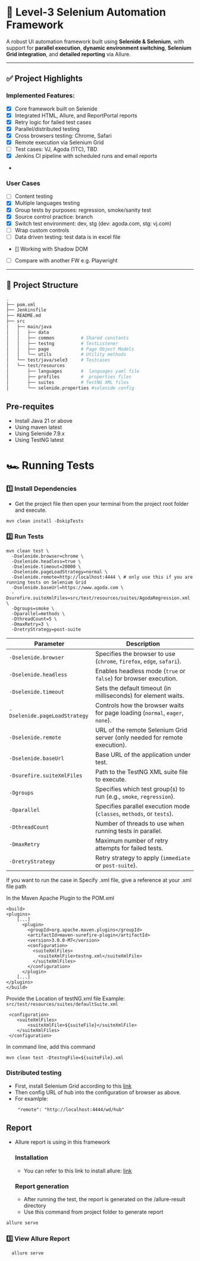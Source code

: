 # 🚀 Level-3 Selenium Automation Framework

A robust UI automation framework built using **Selenide & Selenium**, with support for **parallel execution**, **dynamic environment switching**, **Selenium Grid integration**, and **detailed reporting** via Allure.

---

## ✅ Project Highlights

### Implemented Features:
- [x] Core framework built on Selenide
- [x] Integrated HTML, Allure, and ReportPortal reports
- [x] Retry logic for failed test cases
- [x] Parallel/distributed testing
- [x] Cross browsers testing: Chrome, Safari
- [x] Remote execution via Selenium Grid
- [ ] Test cases: VJ, Agoda (1TC), TBD 
- [x] Jenkins CI pipeline with scheduled runs and email reports
- 
### User Cases
- [ ] Content testing
- [x] Multiple languages testing
- [x] Group tests by purposes: regression, smoke/sanity test
- [x] Source control practice: branch
- [x] Switch test environment: dev, stg (dev: agoda.com, stg: vj.com)
- [ ] Wrap custom controls
- [ ] Data driven testing: test data is in excel file
- [] Working with Shadow DOM
- [ ] Compare with another FW e.g. Playwright

---

## 📁 Project Structure

```bash
.
├── pom.xml
├── Jenkinsfile
├── README.md
├── src
│   ├── main/java
│   │   ├── data  
│   │   ├── common          # Shared constants
│   │   ├── testng          # TestListener
│   │   ├── page            # Page Object Models
│   │   └── utils           # Utility methods
│   └── test/java/sele3     # Testcases
│   └── test/resources
│       ├── languages       #  languages yaml file
│       ├── profiles        #  properties files
│       ├── suites          # TestNG XML files
│       └── selenide.properties #selenide config
```
## Pre-requites

- Install Java 21 or above
- Using maven latest
- Using Selenide 7.9.x
- Using TestNG latest

# 🏎️ Running Tests

### 1️⃣ Install Dependencies

- Get the project file then open your terminal from the project root folder and execute.

```
mvn clean install -DskipTests
```

### 2️⃣ Run Tests

```
mvn clean test \
  -Dselenide.browser=chrome \
  -Dselenide.headless=true \
  -Dselenide.timeout=20000 \
  -Dselenide.pageLoadStrategy=normal \
  -Dselenide.remote=http://localhost:4444 \ # only use this if you are running tests on Selenium Grid
  -Dselenide.baseUrl=https://www.agoda.com \
  -Dsurefire.suiteXmlFiles=src/test/resources/suites/AgodaRegression.xml \
  -Dgroups=smoke \
  -Dparallel=methods \
  -DthreadCount=5 \
  -DmaxRetry=3 \
  -DretryStrategy=post-suite
  ```

| Parameter                     | Description                                                                  |
|-------------------------------|------------------------------------------------------------------------------|
| `-Dselenide.browser`          | Specifies the browser to use (`chrome`, `firefox`, `edge`, `safari`).        |
| `-Dselenide.headless`         | Enables headless mode (`true` or `false`) for browser execution.             |
| `-Dselenide.timeout`          | Sets the default timeout (in milliseconds) for element waits.                |
| `-Dselenide.pageLoadStrategy` | Controls how the browser waits for page loading (`normal`, `eager`, `none`). |
| `-Dselenide.remote`           | URL of the remote Selenium Grid server (only needed for remote execution).   |
| `-Dselenide.baseUrl`          | Base URL of the application under test.                                      |
| `-Dsurefire.suiteXmlFiles`    | Path to the TestNG XML suite file to execute.                                |
| `-Dgroups`                    | Specifies which test group(s) to run (e.g., `smoke`, `regression`).          |
| `-Dparallel`                  | Specifies parallel execution mode (`classes`, `methods`, or `tests`).        |
| `-DthreadCount`               | Number of threads to use when running tests in parallel.                     |
| `-DmaxRetry`                  | Maximum number of retry attempts for failed tests.                           |
| `-DretryStrategy`             | Retry strategy to apply (`immediate` or `post-suite`).                       |




If you want to run the case in Specify .xml file, give a reference at your .xml file path

In the Maven Apache Plugin to the POM.xml

```
<build>
<plugins>
    [...]
      <plugin>
        <groupId>org.apache.maven.plugins</groupId>
        <artifactId>maven-surefire-plugin</artifactId>
        <version>3.0.0-M7</version>
        <configuration>
          <suiteXmlFiles>
            <suiteXmlFile>testng.xml</suiteXmlFile>
          </suiteXmlFiles>
        </configuration>
      </plugin>
    [...]
</plugins>
</build>
```

Provide the Location of testNG.xml file
Example: `src/test/resources/suites/defaultSuite.xml`
```
 <configuration>
    <suiteXmlFiles>
        <suiteXmlFile>${suiteFile}</suiteXmlFile>
    </suiteXmlFiles>
 </configuration>
```
In command line, add this command

```mvn clean test -DtestngFile=${suiteFile}.xml```


### Distributed testing

- First, install Selenium Grid according to this [link](https://www.selenium.dev/documentation/grid/getting_started/)
- Then config URL of hub into the configuration of browser as above.
- For examlple:
  ```
   "remote": "http://localhost:4444/wd/hub"
  ```

## Report

- Allure report is using in this framework

  ### Installation
  - You can refer to this link to install allure: [link](https://docs.qameta.io/allure/#_installing_a_commandline)
  ### Report generation
  - After running the test, the report is generated on the /allure-result directory
  - Use this command from project folder to generate report

```cmd
allure serve
```

### 3️⃣ View Allure Report

```sh    
  allure serve
```
